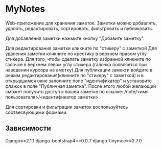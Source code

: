 MyNotes
=======

Web-приложение для хранения заметок. Заметки можно добавлять, удалять, редактировать, сортировать, фильтровать и публиковать.

Для добавления заметки нажмите кнопку "Добавить заметку".

Для редактирования заметки кликните по "стикеру" с заметкой
Для удаления заметки кликните по крестику в верхнем правом углу стикера.
Для того, чтобы сделать заметку избранной кликните по галочке в верхнем левом углу стикера (галочка появляется при наведении курсора на аметку)
Для публикации замекти войдите в режим редактирования(кликните по "стикеру" с заметкой) и в открывшимся окне заполните поле "идентификатор" и установите флажок в поле "Публичная заметка". После этого любой желающий сможет получить доступ к вашей заметке по ссылке:
	/note/<имя пользователя>/<идентификатор заметки>

Для сортировки и фильтрации заметок воспользуйтесь соотвесвующими формами.

Зависимости
-----------
Django==2.1.1
django-bootstrap4==0.0.7
django-tinymce==2.7.0
